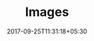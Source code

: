 ---
title: "Images"
date: 2017-09-25T11:31:18+05:30
layout: images
property: "Casa Candolim"
url: /details/images/casa-candolim/
slug: "casa-candolim/"


mainmenu:
 details: true
 images: true

---